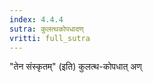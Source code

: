 ```yaml
---
index: 4.4.4
sutra: कुलत्थकोपधादण्
vritti: full_sutra
---
```


"तेन संस्कृतम्" (इति) कुलत्थ-कोपधात् अण्